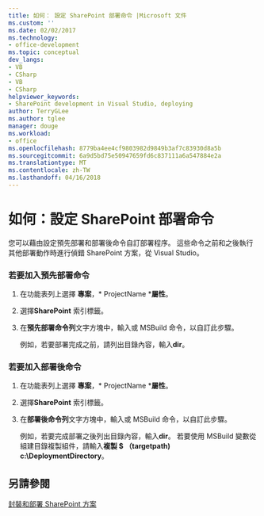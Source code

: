 ```yaml
---
title: 如何： 設定 SharePoint 部署命令 |Microsoft 文件
ms.custom: ''
ms.date: 02/02/2017
ms.technology:
- office-development
ms.topic: conceptual
dev_langs:
- VB
- CSharp
- VB
- CSharp
helpviewer_keywords:
- SharePoint development in Visual Studio, deploying
author: TerryGLee
ms.author: tglee
manager: douge
ms.workload:
- office
ms.openlocfilehash: 8779ba4ee4cf9803982d9849b3af7c83930d8a5b
ms.sourcegitcommit: 6a9d5bd75e50947659fd6c837111a6a547884e2a
ms.translationtype: MT
ms.contentlocale: zh-TW
ms.lasthandoff: 04/16/2018
---
```

# <a name="how-to-set-sharepoint-deployment-commands"></a>如何：設定 SharePoint 部署命令
  您可以藉由設定預先部署和部署後命令自訂部署程序。 這些命令之前和之後執行其他部署動作時進行偵錯 SharePoint 方案，從 Visual Studio。  
  
### <a name="to-add-a-pre-deployment-command"></a>若要加入預先部署命令  
  
1.  在功能表列上選擇 **專案**，* ProjectName ***屬性**。  
  
2.  選擇**SharePoint**  索引標籤。  
  
3.  在**預先部署命令列**文字方塊中，輸入或 MSBuild 命令，以自訂此步驟。  
  
     例如，若要部署完成之前，請列出目錄內容，輸入**dir**。  
  
### <a name="to-add-a-post-deployment-command"></a>若要加入部署後命令  
  
1.  在功能表列上選擇 **專案**，* ProjectName ***屬性**。  
  
2.  選擇**SharePoint**  索引標籤。  
  
3.  在**部署後命令列**文字方塊中，輸入或 MSBuild 命令，以自訂此步驟。  
  
     例如，若要完成部署之後列出目錄內容，輸入**dir**。 若要使用 MSBuild 變數從組建目錄複製組件，請輸入**複製 $ （targetpath) c:\DeploymentDirectory**。  
  
## <a name="see-also"></a>另請參閱  
 [封裝和部署 SharePoint 方案](../sharepoint/packaging-and-deploying-sharepoint-solutions.md)  
  
  